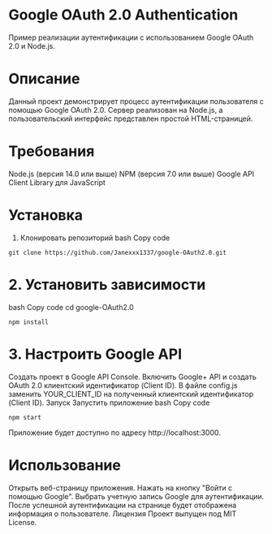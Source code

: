 # Google OAuth 2.0 Authentication
Пример реализации аутентификации с использованием Google OAuth 2.0 и Node.js.

# Описание
Данный проект демонстрирует процесс аутентификации пользователя с помощью Google OAuth 2.0. Сервер реализован на Node.js, а пользовательский интерфейс представлен простой HTML-страницей.

# Требования
Node.js (версия 14.0 или выше)
NPM (версия 7.0 или выше)
Google API Client Library для JavaScript
# Установка
1. Клонировать репозиторий
bash
Copy code
```
git clone https://github.com/Janexxx1337/google-OAuth2.0.git
```
# 2. Установить зависимости
bash
Copy code
cd google-OAuth2.0
```
npm install
```

# 3. Настроить Google API
Создать проект в Google API Console.
Включить Google+ API и создать OAuth 2.0 клиентский идентификатор (Client ID).
В файле config.js заменить YOUR_CLIENT_ID на полученный клиентский идентификатор (Client ID).
Запуск
Запустить приложение
bash
Copy code
```
npm start
```
Приложение будет доступно по адресу http://localhost:3000.

# Использование
Открыть веб-страницу приложения.
Нажать на кнопку "Войти с помощью Google".
Выбрать учетную запись Google для аутентификации.
После успешной аутентификации на странице будет отображена информация о пользователе.
Лицензия
Проект выпущен под MIT License.

